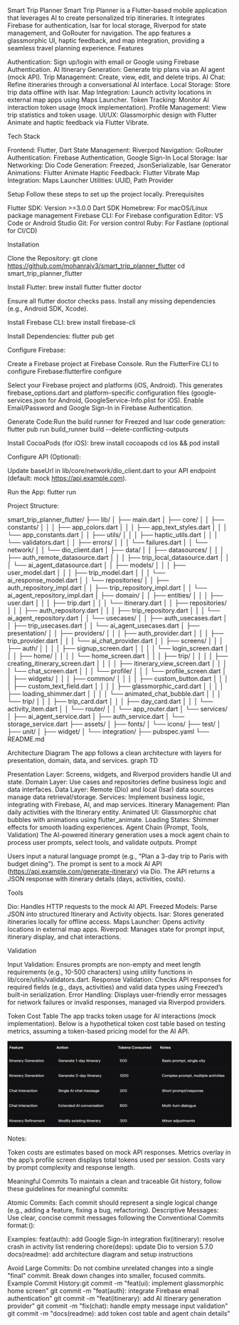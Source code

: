 Smart Trip Planner
Smart Trip Planner is a Flutter-based mobile application that leverages AI to create personalized trip itineraries. It integrates Firebase for authentication, Isar for local storage, Riverpod for state management, and GoRouter for navigation. The app features a glassmorphic UI, haptic feedback, and map integration, providing a seamless travel planning experience.
Features

Authentication: Sign up/login with email or Google using Firebase Authentication.
AI Itinerary Generation: Generate trip plans via an AI agent (mock API).
Trip Management: Create, view, edit, and delete trips.
AI Chat: Refine itineraries through a conversational AI interface.
Local Storage: Store trip data offline with Isar.
Map Integration: Launch activity locations in external map apps using Maps Launcher.
Token Tracking: Monitor AI interaction token usage (mock implementation).
Profile Management: View trip statistics and token usage.
UI/UX: Glassmorphic design with Flutter Animate and haptic feedback via Flutter Vibrate.

Tech Stack

Frontend: Flutter, Dart
State Management: Riverpod
Navigation: GoRouter
Authentication: Firebase Authentication, Google Sign-In
Local Storage: Isar
Networking: Dio
Code Generation: Freezed, JsonSerializable, Isar Generator
Animations: Flutter Animate
Haptic Feedback: Flutter Vibrate
Map Integration: Maps Launcher
Utilities: UUID, Path Provider

Setup
Follow these steps to set up the project locally.
Prerequisites

Flutter SDK: Version >=3.0.0
Dart SDK
Homebrew: For macOS/Linux package management
Firebase CLI: For Firebase configuration
Editor: VS Code or Android Studio
Git: For version control
Ruby: For Fastlane (optional for CI/CD)

Installation

Clone the Repository:
git clone https://github.com/mohanrajv3/smart_trip_planner_flutter
cd smart_trip_planner_flutter

Install Flutter:
brew install flutter
flutter doctor

Ensure all flutter doctor checks pass. Install any missing dependencies (e.g., Android SDK, Xcode).

Install Firebase CLI:
brew install firebase-cli


Install Dependencies:
flutter pub get


Configure Firebase:

Create a Firebase project at Firebase Console.
Run the FlutterFire CLI to configure Firebase:flutterfire configure

Select your Firebase project and platforms (iOS, Android). This generates firebase_options.dart and platform-specific configuration files (google-services.json for Android, GoogleService-Info.plist for iOS).
Enable Email/Password and Google Sign-In in Firebase Authentication.


Generate Code:Run the build runner for Freezed and Isar code generation:
flutter pub run build_runner build --delete-conflicting-outputs


Install CocoaPods (for iOS):
brew install cocoapods
cd ios && pod install


Configure API (Optional):

Update baseUrl in lib/core/network/dio_client.dart to your API endpoint (default: mock https://api.example.com).


Run the App:
flutter run

Project Structure:

smart_trip_planner_flutter/
├── lib/
│   ├── main.dart
│   ├── core/
│   │   ├── constants/
│   │   │   ├── app_colors.dart
│   │   │   ├── app_text_styles.dart
│   │   │   └── app_constants.dart
│   │   ├── utils/
│   │   │   ├── haptic_utils.dart
│   │   │   └── validators.dart
│   │   ├── errors/
│   │   │   └── failures.dart
│   │   └── network/
│   │       └── dio_client.dart
│   ├── data/
│   │   ├── datasources/
│   │   │   ├── auth_remote_datasource.dart
│   │   │   ├── trip_local_datasource.dart
│   │   │   └── ai_agent_datasource.dart
│   │   ├── models/
│   │   │   ├── user_model.dart
│   │   │   ├── trip_model.dart
│   │   │   └── ai_response_model.dart
│   │   └── repositories/
│   │       ├── auth_repository_impl.dart
│   │       ├── trip_repository_impl.dart
│   │       └── ai_agent_repository_impl.dart
│   ├── domain/
│   │   ├── entities/
│   │   │   ├── user.dart
│   │   │   ├── trip.dart
│   │   │   └── itinerary.dart
│   │   ├── repositories/
│   │   │   ├── auth_repository.dart
│   │   │   ├── trip_repository.dart
│   │   │   └── ai_agent_repository.dart
│   │   └── usecases/
│   │       ├── auth_usecases.dart
│   │       ├── trip_usecases.dart
│   │       └── ai_agent_usecases.dart
│   ├── presentation/
│   │   ├── providers/
│   │   │   ├── auth_provider.dart
│   │   │   ├── trip_provider.dart
│   │   │   └── ai_chat_provider.dart
│   │   ├── screens/
│   │   │   ├── auth/
│   │   │   │   ├── signup_screen.dart
│   │   │   │   └── login_screen.dart
│   │   │   ├── home/
│   │   │   │   └── home_screen.dart
│   │   │   ├── trip/
│   │   │   │   ├── creating_itinerary_screen.dart
│   │   │   │   ├── itinerary_view_screen.dart
│   │   │   │   └── chat_screen.dart
│   │   │   └── profile/
│   │   │       └── profile_screen.dart
│   │   ├── widgets/
│   │   │   ├── common/
│   │   │   │   ├── custom_button.dart
│   │   │   │   ├── custom_text_field.dart
│   │   │   │   ├── glassmorphic_card.dart
│   │   │   │   ├── loading_shimmer.dart
│   │   │   │   └── animated_chat_bubble.dart
│   │   │   └── trip/
│   │   │       ├── trip_card.dart
│   │   │       ├── day_card.dart
│   │   │       └── activity_item.dart
│   │   └── router/
│   │       └── app_router.dart
│   └── services/
│       ├── ai_agent_service.dart
│       ├── auth_service.dart
│       └── storage_service.dart
├── assets/
│   ├── fonts/
│   └── icons/
├── test/
│   ├── unit/
│   ├── widget/
│   └── integration/
├── pubspec.yaml
└── README.md


Architecture Diagram
The app follows a clean architecture with layers for presentation, domain, data, and services.
graph TD

Presentation Layer: Screens, widgets, and Riverpod providers handle UI and state.
Domain Layer: Use cases and repositories define business logic and data interfaces.
Data Layer: Remote (Dio) and local (Isar) data sources manage data retrieval/storage.
Services: Implement business logic, integrating with Firebase, AI, and map services.
Itinerary Management: Plan daily activities with the Itinerary entity.
Animated UI: Glassmorphic chat bubbles with animations using flutter_animate.
Loading States: Shimmer effects for smooth loading experiences.
Agent Chain (Prompt, Tools, Validation)
The AI-powered itinerary generation uses a mock agent chain to process user prompts, select tools, and validate outputs.
Prompt

Users input a natural language prompt (e.g., "Plan a 3-day trip to Paris with budget dining").
The prompt is sent to a mock AI API (https://api.example.com/generate-itinerary) via Dio.
The API returns a JSON response with itinerary details (days, activities, costs).

Tools

Dio: Handles HTTP requests to the mock AI API.
Freezed Models: Parse JSON into structured Itinerary and Activity objects.
Isar: Stores generated itineraries locally for offline access.
Maps Launcher: Opens activity locations in external map apps.
Riverpod: Manages state for prompt input, itinerary display, and chat interactions.

Validation

Input Validation: Ensures prompts are non-empty and meet length requirements (e.g., 10-500 characters) using utility functions in lib/core/utils/validators.dart.
Response Validation: Checks API responses for required fields (e.g., days, activities) and valid data types using Freezed’s built-in serialization.
Error Handling: Displays user-friendly error messages for network failures or invalid responses, managed via Riverpod providers.

Token Cost Table
The app tracks token usage for AI interactions (mock implementation). Below is a hypothetical token cost table based on testing metrics, assuming a token-based pricing model for the AI API.

![img.png](img.png)


Notes:

Token costs are estimates based on mock API responses.
Metrics overlay in the app’s profile screen displays total tokens used per session.
Costs vary by prompt complexity and response length.

Meaningful Commits
To maintain a clean and traceable Git history, follow these guidelines for meaningful commits:

Atomic Commits: Each commit should represent a single logical change (e.g., adding a feature, fixing a bug, refactoring).
Descriptive Messages: Use clear, concise commit messages following the Conventional Commits format:<type>(<scope>): <description>

Examples:
feat(auth): add Google Sign-In integration
fix(itinerary): resolve crash in activity list rendering
chore(deps): update Dio to version 5.7.0
docs(readme): add architecture diagram and setup instructions


Avoid Large Commits: Do not combine unrelated changes into a single "final" commit. Break down changes into smaller, focused commits.
Example Commit History:git commit -m "feat(ui): implement glassmorphic home screen"
git commit -m "feat(auth): integrate Firebase email authentication"
git commit -m "feat(itinerary): add AI itinerary generation provider"
git commit -m "fix(chat): handle empty message input validation"
git commit -m "docs(readme): add token cost table and agent chain details"




